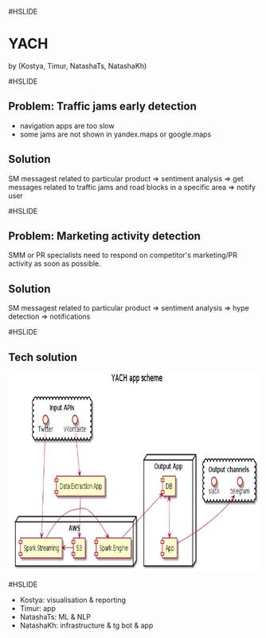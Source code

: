#HSLIDE
# YACH
by (Kostya, Timur, NatashaTs, NatashaKh)

#HSLIDE
## Problem: Traffic jams early detection
- navigation apps are too slow
- some jams are not shown in yandex.maps or google.maps

## Solution
SM messagest related to particular product => sentiment analysis => get messages related to traffic jams and road blocks in a specific area => notify user

#HSLIDE
## Problem: Marketing activity detection
SMM or PR specialists need to respond on competitor's marketing/PR activity as soon as possible.

## Solution
SM messagest related to particular product => sentiment analysis => hype detection => notifications

#HSLIDE
## Tech solution
<img src="https://github.com/BigDataHSE2016/m03-nis-yach-team/blob/master/docs/img/tech-scheme-general-land.png?raw=true" height="400">

#HSLIDE
- Kostya: visualisation & reporting
- Timur: app
- NatashaTs: ML & NLP
- NatashaKh: infrastructure & tg bot & app
